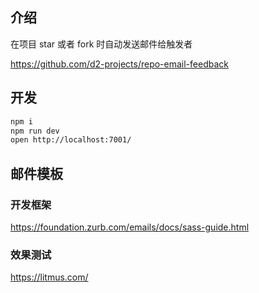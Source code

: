 ## 介绍

在项目 star 或者 fork 时自动发送邮件给触发者

https://github.com/d2-projects/repo-email-feedback

## 开发

```bash
npm i
npm run dev
open http://localhost:7001/
```

## 邮件模板

### 开发框架

https://foundation.zurb.com/emails/docs/sass-guide.html

### 效果测试

https://litmus.com/
